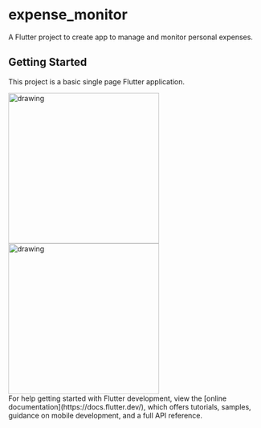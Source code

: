 # expense_monitor

A Flutter project to create app to manage and monitor personal expenses.

## Getting Started

This project is a basic single page Flutter application.
<div>
<span>
<img src="https://user-images.githubusercontent.com/36674657/209932186-f3b38f66-4c81-4650-bac7-12d444023bbf.jpg" alt="drawing" width="300"/>
  </span>
  <span>
<img src="https://user-images.githubusercontent.com/36674657/209932213-85f34ee9-2e91-4a5c-977b-6e221c79df31.jpg" alt="drawing" width="300"/>
    </span>
</div>
For help getting started with Flutter development, view the
[online documentation](https://docs.flutter.dev/), which offers tutorials,
samples, guidance on mobile development, and a full API reference.
